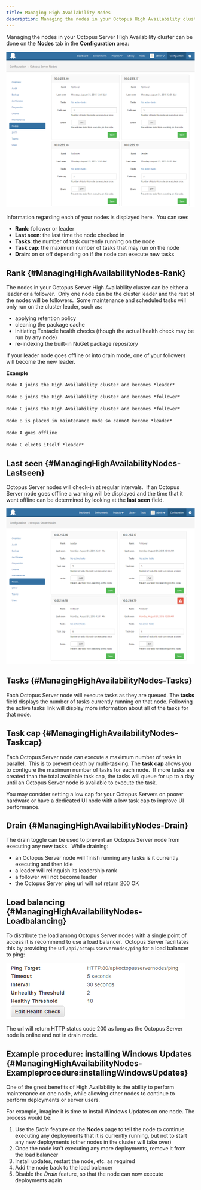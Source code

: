 ```yaml
---
title: Managing High Availability Nodes
description: Managing the nodes in your Octopus High Availability cluster can be done in the Octopus web portal.
---
```


Managing the nodes in your Octopus Server High Availability cluster can be done on the **Nodes** tab in the **Configuration** area:

![](/docs/images/3048617/3278371.png "width=500")

Information regarding each of your nodes is displayed here.  You can see:

- **Rank**: follower or leader
- **Last seen**: the last time the node checked in
- **Tasks**: the number of task currently running on the node
- **Task cap**: the maximum number of tasks that may run on the node
- **Drain**: on or off depending on if the node can execute new tasks

## Rank {#ManagingHighAvailabilityNodes-Rank}

The nodes in your Octopus Server High Availability cluster can be either a leader or a follower.  Only one node can be the cluster leader and the rest of the nodes will be followers.  Some maintenance and scheduled tasks will only run on the cluster leader, such as:

- applying retention policy
- cleaning the package cache
- initiating Tentacle health checks (though the actual health check may be run by any node)
- re-indexing the built-in NuGet package repository

If your leader node goes offline or into drain mode, one of your followers will become the new leader.

**Example**

```text
Node A joins the High Availability cluster and becomes *leader*

Node B joins the High Availability cluster and becomes *follower*

Node C joins the High Availability cluster and becomes *follower*

Node B is placed in maintenance mode so cannot become *leader*

Node A goes offline

Node C elects itself *leader*
```

## Last seen {#ManagingHighAvailabilityNodes-Lastseen}

Octopus Server nodes will check-in at regular intervals.  If an Octopus Server node goes offline a warning will be displayed and the time that it went offline can be determined by looking at the **last seen** field.

![](/docs/images/3048617/3278372.png "width=500")

## Tasks {#ManagingHighAvailabilityNodes-Tasks}

Each Octopus Server node will execute tasks as they are queued. The **tasks** field displays the number of tasks currently running on that node. Following the active tasks link will display more information about all of the tasks for that node.

## Task cap {#ManagingHighAvailabilityNodes-Taskcap}

Each Octopus Server node can execute a maximum number of tasks in parallel.  This is to prevent death by multi-tasking. The **task cap** allows you to configure the maximum number of tasks for each node.  If more tasks are created than the total available task cap, the tasks will queue for up to a day until an Octopus Server node is available to execute the task.

You may consider setting a low cap for your Octopus Servers on poorer hardware or have a dedicated UI node with a low task cap to improve UI performance.

## Drain {#ManagingHighAvailabilityNodes-Drain}

The drain toggle can be used to prevent an Octopus Server node from executing any new tasks.  While draining:

- an Octopus Server node will finish running any tasks is it currently executing and then idle
- a leader will relinquish its leadership rank
- a follower will not become leader
- the Octopus Server ping url will not return 200 OK

## Load balancing {#ManagingHighAvailabilityNodes-Loadbalancing}

To distribute the load among Octopus Server nodes with a single point of access it is recommend to use a load balancer.  Octopus Server facilitates this by providing the url `/api/octopusservernodes/ping` for a load balancer to ping:

![](/docs/images/3048617/3278353.png)

The url will return HTTP status code 200 as long as the Octopus Server node is online and not in drain mode.

## Example procedure: installing Windows Updates {#ManagingHighAvailabilityNodes-Exampleprocedure:installingWindowsUpdates}

One of the great benefits of High Availability is the ability to perform maintenance on one node, while allowing other nodes to continue to perform deployments or server users.

For example, imagine it is time to install Windows Updates on one node. The process would be:

1. Use the *Drain* feature on the **Nodes** page to tell the node to continue executing any deployments that it is currently running, but not to start any new deployments (other nodes in the cluster will take over)
2. Once the node isn't executing any more deployments, remove it from the load balancer
3. Install updates, restart the node, etc. as required
4. Add the node back to the load balancer
5. Disable the *Drain* feature, so that the node can now execute deployments again
